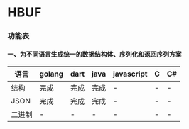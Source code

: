# HBUF

### 功能表

#### 一、为不同语言生成统一的数据结构体、序列化和返回序列方案

| 语言  | golang  |dart | java | javascript | C | C# |
| ------ | ------ | ------ | ------ | ------ |------ |------ |
| 结构 |完成 | 完成 | 完成 | - | - | - |
| JSON |完成 | 完成 | 完成 | - | - | - |
| 二进制 |- | - | - | - | - | - |